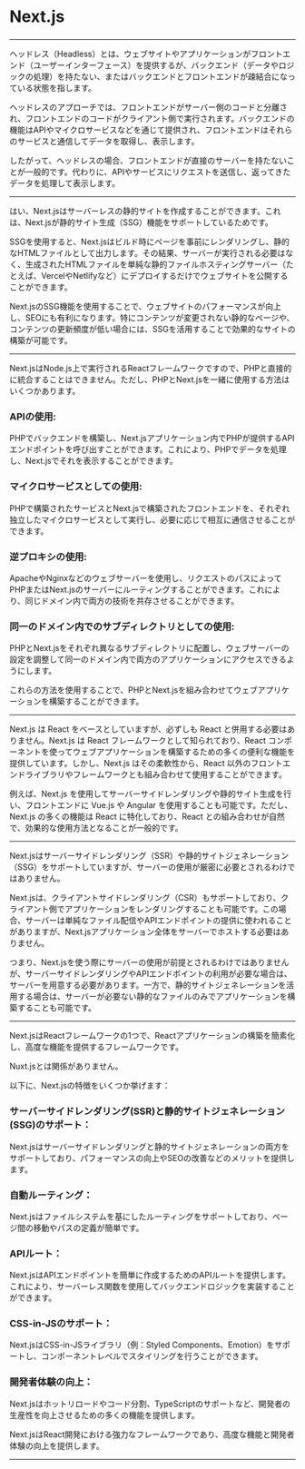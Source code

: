 # Next.js
### 

---

ヘッドレス（Headless）とは、ウェブサイトやアプリケーションがフロントエンド（ユーザーインターフェース）を提供するが、バックエンド（データやロジックの処理）を持たない、またはバックエンドとフロントエンドが疎結合になっている状態を指します。

ヘッドレスのアプローチでは、フロントエンドがサーバー側のコードと分離され、フロントエンドのコードがクライアント側で実行されます。バックエンドの機能はAPIやマイクロサービスなどを通じて提供され、フロントエンドはそれらのサービスと通信してデータを取得し、表示します。

したがって、ヘッドレスの場合、フロントエンドが直接のサーバーを持たないことが一般的です。代わりに、APIやサービスにリクエストを送信し、返ってきたデータを処理して表示します。

---

はい、Next.jsはサーバーレスの静的サイトを作成することができます。これは、Next.jsが静的サイト生成（SSG）機能をサポートしているためです。

SSGを使用すると、Next.jsはビルド時にページを事前にレンダリングし、静的なHTMLファイルとして出力します。その結果、サーバーが実行される必要はなく、生成されたHTMLファイルを単純な静的ファイルホスティングサーバー（たとえば、VercelやNetlifyなど）にデプロイするだけでウェブサイトを公開することができます。

Next.jsのSSG機能を使用することで、ウェブサイトのパフォーマンスが向上し、SEOにも有利になります。特にコンテンツが変更されない静的なページや、コンテンツの更新頻度が低い場合には、SSGを活用することで効果的なサイトの構築が可能です。

---

Next.jsはNode.js上で実行されるReactフレームワークですので、PHPと直接的に統合することはできません。ただし、PHPとNext.jsを一緒に使用する方法はいくつかあります。

### APIの使用: 
PHPでバックエンドを構築し、Next.jsアプリケーション内でPHPが提供するAPIエンドポイントを呼び出すことができます。これにより、PHPでデータを処理し、Next.jsでそれを表示することができます。

### マイクロサービスとしての使用: 
PHPで構築されたサービスとNext.jsで構築されたフロントエンドを、それぞれ独立したマイクロサービスとして実行し、必要に応じて相互に通信させることができます。

### 逆プロキシの使用: 
ApacheやNginxなどのウェブサーバーを使用し、リクエストのパスによってPHPまたはNext.jsのサーバーにルーティングすることができます。これにより、同じドメイン内で両方の技術を共存させることができます。

### 同一のドメイン内でのサブディレクトリとしての使用: 
PHPとNext.jsをそれぞれ異なるサブディレクトリに配置し、ウェブサーバーの設定を調整して同一のドメイン内で両方のアプリケーションにアクセスできるようにします。

これらの方法を使用することで、PHPとNext.jsを組み合わせてウェブアプリケーションを構築することができます。

---

Next.js は React をベースとしていますが、必ずしも React と併用する必要はありません。Next.js は React フレームワークとして知られており、React コンポーネントを使ってウェブアプリケーションを構築するための多くの便利な機能を提供しています。しかし、Next.js はその柔軟性から、React 以外のフロントエンドライブラリやフレームワークとも組み合わせて使用することができます。

例えば、Next.js を使用してサーバーサイドレンダリングや静的サイト生成を行い、フロントエンドに Vue.js や Angular を使用することも可能です。ただし、Next.js の多くの機能は React に特化しており、React との組み合わせが自然で、効果的な使用方法となることが一般的です。

---

Next.jsはサーバーサイドレンダリング（SSR）や静的サイトジェネレーション（SSG）をサポートしていますが、サーバーの使用が厳密に必要とされるわけではありません。

Next.jsは、クライアントサイドレンダリング（CSR）もサポートしており、クライアント側でアプリケーションをレンダリングすることも可能です。この場合、サーバーは単純なファイル配信やAPIエンドポイントの提供に使われることがありますが、Next.jsアプリケーション全体をサーバーでホストする必要はありません。

つまり、Next.jsを使う際にサーバーの使用が前提とされるわけではありませんが、サーバーサイドレンダリングやAPIエンドポイントの利用が必要な場合は、サーバーを用意する必要があります。一方で、静的サイトジェネレーションを活用する場合は、サーバーが必要ない静的なファイルのみでアプリケーションを構築することも可能です。

---


Next.jsはReactフレームワークの1つで、Reactアプリケーションの構築を簡素化し、高度な機能を提供するフレームワークです。

Nuxt.jsとは関係がありません。

以下に、Next.jsの特徴をいくつか挙げます：

### サーバーサイドレンダリング(SSR)と静的サイトジェネレーション(SSG)のサポート： 
Next.jsはサーバーサイドレンダリングと静的サイトジェネレーションの両方をサポートしており、パフォーマンスの向上やSEOの改善などのメリットを提供します。
### 自動ルーティング： 
Next.jsはファイルシステムを基にしたルーティングをサポートしており、ページ間の移動やパスの定義が簡単です。
### APIルート： 
Next.jsはAPIエンドポイントを簡単に作成するためのAPIルートを提供します。これにより、サーバーレス関数を使用してバックエンドロジックを実装することができます。
### CSS-in-JSのサポート： 
Next.jsはCSS-in-JSライブラリ（例：Styled Components、Emotion）をサポートし、コンポーネントレベルでスタイリングを行うことができます。
### 開発者体験の向上： 
Next.jsはホットリロードやコード分割、TypeScriptのサポートなど、開発者の生産性を向上させるための多くの機能を提供します。

Next.jsはReact開発における強力なフレームワークであり、高度な機能と開発者体験の向上を提供します。

---
